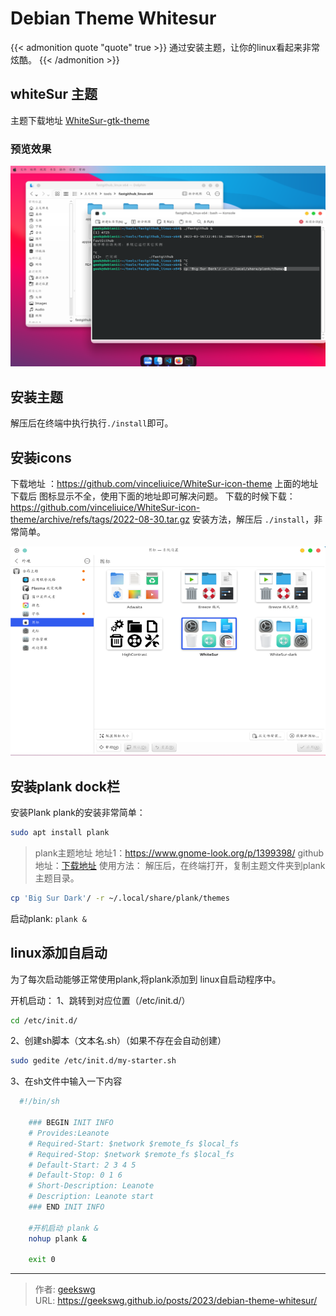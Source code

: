 # Debian Theme Whitesur

{{< admonition quote "quote" true >}}
通过安装主题，让你的linux看起来非常炫酷。
{{< /admonition >}}

<!--more-->

## whiteSur 主题

主题下载地址 [WhiteSur-gtk-theme](https://github.com/vinceliuice/WhiteSur-gtk-theme)  

### 预览效果

![whiteSur主题](230316181427-debian-theme-whiteSur.png "whiteSur主题")

## 安装主题

解压后在终端中执行执行`./install`即可。

## 安装icons

下载地址 ：https://github.com/vinceliuice/WhiteSur-icon-theme
上面的地址下载后 图标显示不全，使用下面的地址即可解决问题。
下载的时候下载：https://github.com/vinceliuice/WhiteSur-icon-theme/archive/refs/tags/2022-08-30.tar.gz
安装方法，解压后 `./install`，非常简单。

![whiteSur图标](debian-theme-whiteSur-icons.png "whiteSur图标")

## 安装plank dock栏

安装Plank
plank的安装非常简单：
```bash
sudo apt install plank
```
> plank主题地址
地址1：https://www.gnome-look.org/p/1399398/
github地址：[下载地址](https://github.com/x64Bits/plank-themes)
> 使用方法：
解压后，在终端打开，复制主题文件夹到plank主题目录。
```bash
cp 'Big Sur Dark'/ -r ~/.local/share/plank/themes
```
启动plank:  `plank &`

## linux添加自启动
为了每次启动能够正常使用plank,将plank添加到 linux自启动程序中。

开机启动：
1、跳转到对应位置（/etc/init.d/）
```bash
cd /etc/init.d/
```

2、创建sh脚本（文本名.sh）（如果不存在会自动创建）
```bash
sudo gedite /etc/init.d/my-starter.sh
```

3、在sh文件中输入一下内容

```bash
  #!/bin/sh
    
    ### BEGIN INIT INFO
    # Provides:Leanote
    # Required-Start: $network $remote_fs $local_fs
    # Required-Stop: $network $remote_fs $local_fs
    # Default-Start: 2 3 4 5
    # Default-Stop: 0 1 6
    # Short-Description: Leanote
    # Description: Leanote start
    ### END INIT INFO
    
    #开机启动 plank &
    nohup plank &

    exit 0
```

---

> 作者: [geekswg](https://geekswg.github.io)  
> URL: https://geekswg.github.io/posts/2023/debian-theme-whitesur/  

